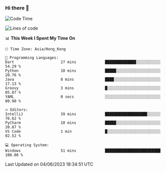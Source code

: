 ### Hi there 👋

<!--
**RoiexLee/RoiexLee** is a ✨ _special_ ✨ repository because its `README.md` (this file) appears on your GitHub profile.

Here are some ideas to get you started:

- 🔭 I’m currently working on ...
- 🌱 I’m currently learning ...
- 👯 I’m looking to collaborate on ...
- 🤔 I’m looking for help with ...
- 💬 Ask me about ...
- 📫 How to reach me: ...
- 😄 Pronouns: ...
- ⚡ Fun fact: ...
-->

<!--START_SECTION:waka-->
![Code Time](http://img.shields.io/badge/Code%20Time-265%20hrs%2012%20mins-blue)

![Lines of code](https://img.shields.io/badge/From%20Hello%20World%20I%27ve%20Written-39.7%20thousand%20lines%20of%20code-blue)

📊 **This Week I Spent My Time On** 

```text
🕑︎ Time Zone: Asia/Hong_Kong

💬 Programming Languages: 
Dart                     27 mins             ██████████████░░░░░░░░░░░   54.29 % 
Python                   10 mins             █████░░░░░░░░░░░░░░░░░░░░   20.76 % 
Java                     8 mins              ████░░░░░░░░░░░░░░░░░░░░░   17.13 % 
Groovy                   3 mins              █░░░░░░░░░░░░░░░░░░░░░░░░   05.87 % 
YAML                     0 secs              ░░░░░░░░░░░░░░░░░░░░░░░░░   00.90 % 

🔥 Editors: 
IntelliJ                 39 mins             ███████████████████░░░░░░   76.62 % 
PyCharm                  10 mins             █████░░░░░░░░░░░░░░░░░░░░   20.87 % 
VS Code                  1 min               █░░░░░░░░░░░░░░░░░░░░░░░░   02.52 % 

💻 Operating System: 
Windows                  51 mins             █████████████████████████   100.00 % 
```


 Last Updated on 04/06/2023 18:34:51 UTC
<!--END_SECTION:waka-->
